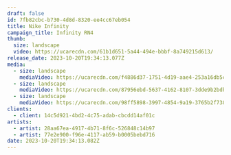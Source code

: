 ```yaml
---
draft: false
id: 7fb82cbc-b730-4d8d-8320-ee4cc67eb054
title: Nike Infinity
campaign_title: I﻿nfinity RN4
thumb:
  size: landscape
  video: https://ucarecdn.com/61b1d651-5a44-494e-bbbf-8a749215d613/
release_date: 2023-10-20T19:34:13.077Z
media:
  - size: landscape
    mediaVideo: https://ucarecdn.com/f4886d37-1751-4d19-aae4-253a16db5c6a/
  - size: landscape
    mediaVideo: https://ucarecdn.com/87956ebd-5637-4162-8107-3dde9b2bdbad/
  - size: landscape
    mediaVideo: https://ucarecdn.com/98ff5898-3997-4854-9a19-3765b2f73856/
clients:
  - client: 14c5d921-4bd2-4c75-adab-cbcdd14af01c
artists:
  - artist: 28aa67ea-4917-4b71-8f6c-526848c14b97
  - artist: 77e2e900-f96e-4117-ab59-b0005bebd716
date: 2023-10-20T19:34:13.082Z
---
```

